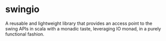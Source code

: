 # swingio
A reusable and lightweight library that provides an access point to the swing APIs in scala with
a monadic taste, leveraging IO monad, in a purely functional fashion.
